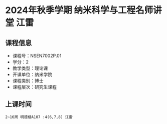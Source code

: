# 2024年秋季学期 纳米科学与工程名师讲堂 江雷






## 课程信息

- 课程号：NSEN7002P.01
- 学分：2
- 教学类型：理论课
- 开课单位：纳米学院
- 课程类别：博士
- 课程层次：研究生课程

## 上课时间

```
2~16周 明德楼A107 :4(6,7,8) 江雷
```


